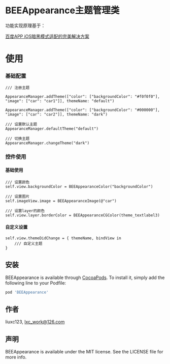 # BEEAppearance主题管理类

功能实现原理基于：

[百度APP iOS暗黑模式适配的完美解决方案](https://baijiahao.baidu.com/s?id=1653227966920525709&wfr=spider&for=pc)


# 使用

### 基础配置

```
/// 注册主题

AppearanceManager.addTheme(["color": ["backgroundColor": "#f0f0f0"], "image": ["car": "car1"]], themeName: "default")
        
AppearanceManager.addTheme(["color": ["backgroundColor": "#000000"], "image": ["car": "car2"]], themeName: "dark")
        
/// 设置默认主题
AppearanceManager.defaultTheme("default")

/// 切换主题
AppearanceManager.changeTheme("dark")

```

### 控件使用

#### 基础使用

```
/// 设置颜色
self.view.backgroundColor = BEEAppearanceColor("backgroundColor")

/// 设置图片
self.imageView.image = BEEAppearanceImage(@"car")

/// 设置layer的颜色
self.view.layer.borderColor = BEEAppearanceCGColor(theme_textlabel3)
```

#### 自定义设置
```
self.view.themeDidChange = { themeName, bindView in
    /// 自定义主题
}
```

## 安装

BEEAppearance is available through [CocoaPods](https://cocoapods.org). To install
it, simply add the following line to your Podfile:

```ruby
pod 'BEEAppearance'
```

## 作者

liuxc123, lxc_work@126.com

## 声明

BEEAppearance is available under the MIT license. See the LICENSE file for more info.
